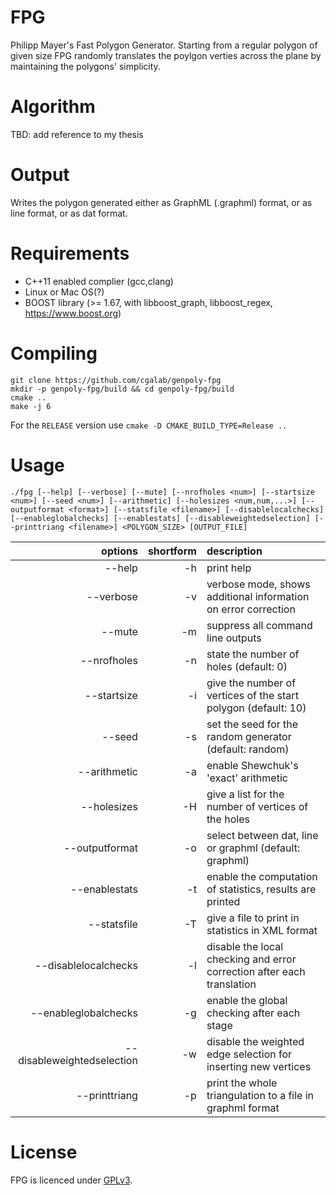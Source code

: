 # FPG

Philipp Mayer's Fast Polygon Generator. Starting from a regular polygon of given size FPG randomly translates the poylgon verties across the plane by maintaining the polygons' simplicity.

# Algorithm

TBD: add reference to my thesis

# Output

Writes the polygon generated either as GraphML (.graphml) format, or as line format, or as dat format.

# Requirements 
- C++11 enabled complier (gcc,clang)
- Linux or Mac OS(?)
- BOOST library (>= 1.67, with libboost_graph, libboost_regex, https://www.boost.org)

# Compiling 

	git clone https://github.com/cgalab/genpoly-fpg
	mkdir -p genpoly-fpg/build && cd genpoly-fpg/build
	cmake .. 
	make -j 6

For the `RELEASE` version use `cmake -D CMAKE_BUILD_TYPE=Release ..`

# Usage

	./fpg [--help] [--verbose] [--mute] [--nrofholes <num>] [--startsize <num>] [--seed <num>] [--arithmetic] [--holesizes <num,num,...>] [--outputformat <format>] [--statsfile <filename>] [--disablelocalchecks] [--enableglobalchecks] [--enablestats] [--disableweightedselection] [--printtriang <filename>] <POLYGON_SIZE> [OUTPUT_FILE]

| options       | shortform | description   |
| -------------:|----------:|:------------- |
|  --help       | -h        | print help    |
|  --verbose    | -v        | verbose mode, shows additional information on error correction |
|  --mute       | -m        | suppress all command line outputs                              |
|  --nrofholes  | -n        | state the number of holes (default: 0)                         |
|  --startsize  | -i        | give the number of vertices of the start polygon (default: 10) |
|  --seed       | -s        | set the seed for the random generator (default: random)        |
|  --arithmetic | -a        | enable Shewchuk's 'exact' arithmetic                           |
|  --holesizes  | -H        | give a list for the number of vertices of the holes            |
|  --outputformat  | -o     | select between dat, line or graphml (default: graphml)         |
|  --enablestats   | -t     | enable the computation of statistics, results are printed      |
|  --statsfile       | -T   | give a file to print in statistics in XML format               |
|  --disablelocalchecks  | -l    | disable the local checking and error correction after each translation       |
|  --enableglobalchecks  | -g    | enable the global checking after each stage               |
|  --disableweightedselection | -w | disable the weighted edge selection for inserting new vertices |
|  --printtriang  | -p      | print the whole triangulation to a file in graphml format      |

# License

FPG is licenced under [GPLv3](https://www.gnu.org/licenses/gpl-3.0.html).